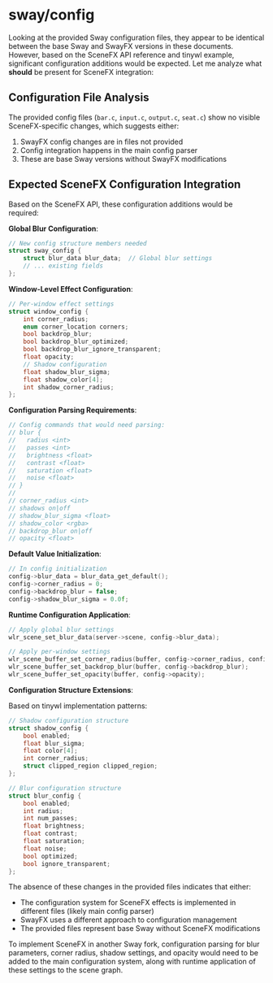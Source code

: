 # sway/config

Looking at the provided Sway configuration files, they appear to be identical between the base Sway and SwayFX versions in these documents. However, based on the SceneFX API reference and tinywl example, significant configuration additions would be expected. Let me analyze what **should** be present for SceneFX integration:

## Configuration File Analysis

The provided config files (`bar.c`, `input.c`, `output.c`, `seat.c`) show no visible SceneFX-specific changes, which suggests either:
1. SwayFX config changes are in files not provided
2. Config integration happens in the main config parser
3. These are base Sway versions without SwayFX modifications

## Expected SceneFX Configuration Integration

Based on the SceneFX API, these configuration additions would be required:

**Global Blur Configuration**:
```c
// New config structure members needed
struct sway_config {
    struct blur_data blur_data;  // Global blur settings
    // ... existing fields
};
```

**Window-Level Effect Configuration**:
```c
// Per-window effect settings
struct window_config {
    int corner_radius;
    enum corner_location corners;
    bool backdrop_blur;
    bool backdrop_blur_optimized;
    bool backdrop_blur_ignore_transparent;
    float opacity;
    // Shadow configuration
    float shadow_blur_sigma;
    float shadow_color[4];
    int shadow_corner_radius;
};
```

**Configuration Parsing Requirements**:

```c
// Config commands that would need parsing:
// blur {
//   radius <int>
//   passes <int>
//   brightness <float>
//   contrast <float>
//   saturation <float>
//   noise <float>
// }
//
// corner_radius <int>
// shadows on|off
// shadow_blur_sigma <float>
// shadow_color <rgba>
// backdrop_blur on|off
// opacity <float>
```

**Default Value Initialization**:
```c
// In config initialization
config->blur_data = blur_data_get_default();
config->corner_radius = 0;
config->backdrop_blur = false;
config->shadow_blur_sigma = 0.0f;
```

**Runtime Configuration Application**:
```c
// Apply global blur settings
wlr_scene_set_blur_data(server->scene, config->blur_data);

// Apply per-window settings
wlr_scene_buffer_set_corner_radius(buffer, config->corner_radius, config->corners);
wlr_scene_buffer_set_backdrop_blur(buffer, config->backdrop_blur);
wlr_scene_buffer_set_opacity(buffer, config->opacity);
```

**Configuration Structure Extensions**:

Based on tinywl implementation patterns:
```c
// Shadow configuration structure
struct shadow_config {
    bool enabled;
    float blur_sigma;
    float color[4];
    int corner_radius;
    struct clipped_region clipped_region;
};

// Blur configuration structure  
struct blur_config {
    bool enabled;
    int radius;
    int num_passes;
    float brightness;
    float contrast;
    float saturation;
    float noise;
    bool optimized;
    bool ignore_transparent;
};
```

The absence of these changes in the provided files indicates that either:
- The configuration system for SceneFX effects is implemented in different files (likely main config parser)
- SwayFX uses a different approach to configuration management
- The provided files represent base Sway without SceneFX modifications

To implement SceneFX in another Sway fork, configuration parsing for blur parameters, corner radius, shadow settings, and opacity would need to be added to the main configuration system, along with runtime application of these settings to the scene graph.
